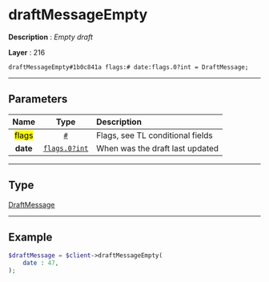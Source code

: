 # draftMessageEmpty

**Description** : *Empty draft*

**Layer** : 216

```tl
draftMessageEmpty#1b0c841a flags:# date:flags.0?int = DraftMessage;
```

---

## Parameters

| Name | Type | Description |
| :---: | :---: | :--- |
| <mark>flags</mark> | [`#`](type/#) | Flags, see TL conditional fields |
| **date** | [`flags.0?int`](type/int) | When was the draft last updated |

---

## Type

[DraftMessage](type/DraftMessage)

---

## Example

```php
$draftMessage = $client->draftMessageEmpty(
	date : 47,
);
```
